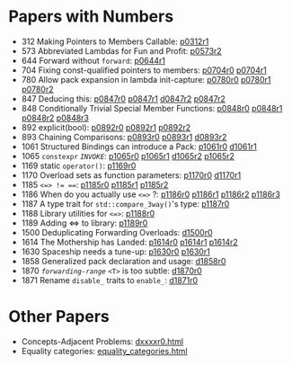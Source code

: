 # Papers with Numbers
- 312 Making Pointers to Members Callable: [p0312r1](0312_pointers_to_members/p0312r1.html)
- 573 Abbreviated Lambdas for Fun and Profit: [p0573r2](0573_abbrev_lambdas/p0573r2.html)
- 644 Forward without  <code>forward</code>: [p0644r1](0644_fwd/p0644r1.html)
- 704 Fixing const-qualified pointers to members: [p0704r0](0704_const_qual_pmfs/p0704r0.html) [p0704r1](0704_const_qual_pmfs/p0704r1.html)
- 780 Allow pack expansion in lambda init-capture: [p0780r0](0780_lambda_pack_capture/p0780r0.html) [p0780r1](0780_lambda_pack_capture/p0780r1.html) [p0780r2](0780_lambda_pack_capture/p0780r2.html)
- 847 Deducing this: [p0847r0](0847_deducing_this/p0847r0.html) [p0847r1](0847_deducing_this/p0847r1.html) [d0847r2](0847_deducing_this/d0847r2.html) [p0847r2](0847_deducing_this/p0847r2.html)
- 848 Conditionally Trivial Special Member Functions: [p0848r0](0848_special_members/p0848r0.html) [p0848r1](0848_special_members/p0848r1.html) [p0848r2](0848_special_members/p0848r2.html) [p0848r3](0848_special_members/p0848r3.html)
- 892 explicit(bool): [p0892r0](0892_explicit_bool/p0892r0.html) [p0892r1](0892_explicit_bool/p0892r1.html) [p0892r2](0892_explicit_bool/p0892r2.html)
- 893 Chaining Comparisons: [p0893r0](0893_chain_comparisons/p0893r0.html) [p0893r1](0893_chain_comparisons/p0893r1.html) [d0893r2](0893_chain_comparisons/d0893r2.html)
- 1061 Structured Bindings can introduce a Pack: [p1061r0](1061_sb_pack/p1061r0.html) [d1061r1](1061_sb_pack/d1061r1.html)
- 1065 <code class="sourceCode cpp"><span class="kw">constexpr</span></code>   <em><code class="sourceCode cpp">INVOKE</code></em>: [p1065r0](1065_constexpr_invoke/p1065r0.html) [p1065r1](1065_constexpr_invoke/p1065r1.html) [d1065r2](1065_constexpr_invoke/d1065r2.html) [p1065r2](1065_constexpr_invoke/p1065r2.html)
- 1169 static <code class="language-cpp">operator()</code>: [p1169r0](1169_static_call/p1169r0.html)
- 1170 Overload sets as function parameters: [p1170r0](1170_overload_sets/p1170r0.html) [d1170r1](1170_overload_sets/d1170r1.html)
- 1185 <code class="language-cpp">&lt;=&gt; != ==</code>: [p1185r0](118x_spaceship/p1185r0.html) [p1185r1](118x_spaceship/p1185r1.html) [p1185r2](118x_spaceship/p1185r2.html)
- 1186 When do you actually use  <code class="sourceCode cpp"><span class="op">&lt;=&gt;</span></code> ?: [p1186r0](118x_spaceship/p1186r0.html) [p1186r1](118x_spaceship/p1186r1.html) [p1186r2](118x_spaceship/p1186r2.html) [p1186r3](118x_spaceship/p1186r3.html)
- 1187 A type trait for <code class="language-cpp">std::compare_3way()</code>'s type: [p1187r0](118x_spaceship/p1187r0.html)
- 1188 Library utilities for <code class="language-cpp">&lt;=&gt;</code>: [p1188r0](118x_spaceship/p1188r0.html)
- 1189 Adding &lt;=&gt; to library: [p1189r0](118x_spaceship/p1189r0.html)
- 1500 Deduplicating Forwarding Overloads: [d1500r0](forward_ref/d1500r0.html)
- 1614 The Mothership has Landed: [p1614r0](118x_spaceship/p1614r0.html) [p1614r1](118x_spaceship/p1614r1.html) [p1614r2](118x_spaceship/p1614r2.html)
- 1630 Spaceship needs a tune-up: [p1630r0](118x_spaceship/p1630r0.html) [p1630r1](118x_spaceship/p1630r1.html)
- 1858 Generalized pack declaration and usage: [d1858r0](1858_generalized_packs/d1858r0.html)
- 1870 <em><code class="sourceCode cpp">forwarding<span class="op">-</span>range</code></em> <code class="sourceCode cpp"><span class="op">&lt;</span>T<span class="op">&gt;</span></code>  is too subtle: [d1870r0](1870_forwarding_range/d1870r0.html)
- 1871 Rename  <code class="sourceCode cpp">disable_</code>  traits to  <code class="sourceCode cpp">enable_</code>: [d1871r0](1871_enable_sized_range/d1871r0.html)

# Other Papers
- Concepts-Adjacent Problems: [dxxxxr0.html](concepts/dxxxxr0.html)
- Equality categories: [equality_categories.html](118x_spaceship/equality_categories.html)
